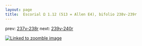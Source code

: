 ```yaml
---
layout: page
title:  Escorial Ω 1.12 (513 = Allen E4), bifolio 238v-239r
---
```


prev: [237v-238r](../237v-238r/) next: [239v-240r](../239v-240r/)



[![Linked to zoomble image](http://www.homermultitext.org/iipsrv?IIIF=/project/homer/pyramidal/deepzoom/hmt/e3bifolio/v1/E3_238v_239r.tif/full/2000,/0/default.jpg)](http://www.homermultitext.org/ict2/?urn=urn:cite2:hmt:e3bifolio.v1:E3_238v_239r)

